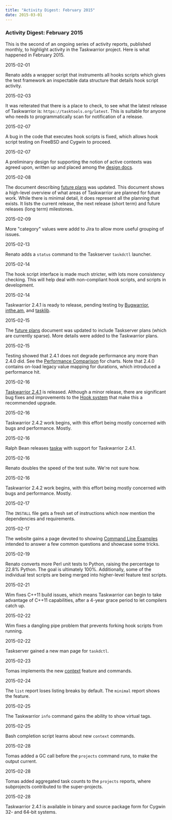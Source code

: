```yaml
---
title: "Activity Digest: February 2015"
date: 2015-03-01
---
```


### Activity Digest: February 2015 

This is the second of an ongoing series of activity reports, published monthly, to highlight activity in the Taskwarrior project.
Here is what happened in February 2015.

2015-02-01

Renato adds a wrapper script that instruments all hooks scripts which gives the test framework an inspectable data structure that details hook script activity.

2015-02-03

It was reiterated that there is a place to check, to see what the latest release of Taskwarrior is: `https://tasktools.org/latest`. This is suitable for anyone who needs to programmatically scan for notification of a release.

2015-02-07

A bug in the code that executes hook scripts is fixed, which allows hook script testing on FreeBSD and Cygwin to proceed.

2015-02-07

A preliminary design for supporting the notion of active contexts was agreed upon, written up and placed among the [design docs](https://github.com/GothenburgBitFactory/taskwarrior/blob/develop/doc/devel/rfcs/README.md).

2015-02-08

The document describing [future plans](https://github.com/GothenburgBitFactory/taskwarrior/tree/develop/doc/devel/rfcs/plans.md) was updated.
This document shows a high-level overview of what areas of Taskwarrior are planned for future work.
While there is minimal detail, it does represent all the planning that exists.
It lists the current release, the next release (short term) and future releases (long term) milestones.

2015-02-09

More \"category\" values were addd to Jira to allow more useful grouping of issues.

2015-02-13

Renato adds a `status` command to the Taskserver `taskdctl` launcher.

2015-02-14

The hook script interface is made much stricter, with lots more consistency checking.
This will help deal with non-compliant hook scripts, and scripts in development.

2015-02-14

Taskwarrior 2.4.1 is ready to release, pending testing by
[Bugwarrior](https://github.com/ralphbean/bugwarrior),
[inthe.am](https://inthe.am/about), and
[tasklib](https://github.com/tbabej/tasklib).

2015-02-15

The [future plans](https://github.com/GothenburgBitFactory/taskwarrior/tree/develop/doc/devel/rfcs/plans.md) document was updated to include Taskserver plans (which are currently sparse).
More details were added to the Taskwarrior plans.

2015-02-15

Testing showed that 2.4.1 does not degrade performance any more than 2.4.0 did.
See the [Performance Comparison](https://gothenburgbitfactory.org/projects/performance) for charts.
Note that 2.4.0 contains on-load legacy value mapping for durations, which introduced a performance hit.

2015-02-16

[Taskwarrior 2.4.1](/download/task-2.4.1.tar.gz) is released.
Although a minor release, there are significant bug fixes and improvements to the [Hook system](/docs/hooks) that make this a recommended upgrade.

2015-02-16

Taskwarrior 2.4.2 work begins, with this effort being mostly concerned with bugs and performance.
Mostly.

2015-02-16

Ralph Bean releases [taskw](https://pypi.python.org/pypi/taskw) with support for Taskwarrior 2.4.1.

2015-02-16

Renato doubles the speed of the test suite.
We\'re not sure how.

2015-02-16

Taskwarrior 2.4.2 work begins, with this effort being mostly concerned with bugs and performance.
Mostly.

2015-02-17

The `INSTALL` file gets a fresh set of instructions which now mention the dependencies and requirements.

2015-02-17

The website gains a page devoted to showing [Command Line Examples](/docs/examples) intended to answer a few common questions and showcase some tricks.

2015-02-19

Renato converts more Perl unit tests to Python, raising the percentage to 22.8% Python.
The goal is ultimately 100%. Additionally, some of the individual test scripts are being merged into higher-level feature test scripts.

2015-02-21

Wim fixes C++11 build issues, which means Taskwarrior can begin to take advantage of C++11 capabilities, after a 4-year grace period to let compilers catch up.

2015-02-22

Wim fixes a dangling pipe problem that prevents forking hook scripts from running.

2015-02-22

Taskserver gained a new man page for `taskdctl`.

2015-02-23

Tomas implements the new [context](/docs/context) feature and commands.

2015-02-24

The `list` report loses listing breaks by default.
The `minimal` report shows the feature.

2015-02-25

The Taskwarrior `info` command gains the ability to show virtual tags.

2015-02-25

Bash completion script learns about new `context` commands.

2015-02-28

Tomas added a GC call before the `projects` command runs, to make the output current.

2015-02-28

Tomas added aggregated task counts to the `projects` reports, where subprojects contributed to the super-projects.

2015-02-28

Taskwarrior 2.4.1 is available in binary and source package form for Cygwin 32- and 64-bit systems.
